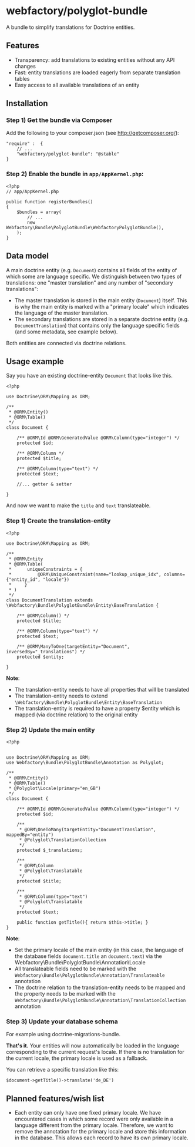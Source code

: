 webfactory/polyglot-bundle
==========================

A bundle to simplify translations for Doctrine entities.

Features
--------
* Transparency: add translations to existing entities without any API changes
* Fast: entity translations are loaded eagerly from separate translation tables
* Easy access to all available translations of an entity


Installation
------------

### Step 1) Get the bundle via Composer
Add the following to your composer.json (see http://getcomposer.org/):

    "require" :  {
        // ...
        "webfactory/polyglot-bundle": "@stable"
    }

### Step 2) Enable the bundle in `app/AppKernel.php`:

	<?php
	// app/AppKernel.php
	
	public function registerBundles()
	{
	    $bundles = array(
	        // ...
	        new Webfactory\Bundle\PolyglotBundle\WebfactoryPolyglotBundle(),
	    );
	}


Data model
----------

A main doctrine entity (e.g. `Document`) contains all fields of the entity of which some are language specific. We
distinguish between two types of translations: one "master translation" and any number of "secondary translations":

* The master translation is stored in the main entity (`Document`) itself. This is why the main entity is marked with a
"primary locale" which indicates the language of the master translation.
* The secondary translations are stored in a separate doctrine entity (e.g. `DocumentTranslation`) that contains only
the language specific fields (and some metadata, see example below).

Both entities are connected via doctrine relations.


Usage example
-------------

Say you have an existing doctrine-entity `Document` that looks like this.

	<?php
	
	use Doctrine\ORM\Mapping as ORM;
	
	/**
	 * @ORM\Entity()
	 * @ORM\Table()
	 */
	class Document {
	
	    /** @ORM\Id @ORM\GeneratedValue @ORM\Column(type="integer") */
	    protected $id;
	
	    /** @ORM\Column */
	    protected $title;
	
	    /** @ORM\Column(type="text") */
	    protected $text;
	    
	    //... getter & setter
	
	}


And now we want to make the `title` and `text` translateable.

### Step 1) Create the translation-entity

	<?php
		
	use Doctrine\ORM\Mapping as ORM;
	
	/**
	 * @ORM\Entity
	 * @ORM\Table(
	 *      uniqueConstraints = {
	 *          @ORM\UniqueConstraint(name="lookup_unique_idx", columns={"entity_id", "locale"})
	 *     }
	 * )
	 */
	class DocumentTranslation extends \Webfactory\Bundle\PolyglotBundle\Entity\BaseTranslation {
	
	    /** @ORM\Column() */
	    protected $title;
	
	    /** @ORM\Column(type="text") */
	    protected $text;
	
	    /** @ORM\ManyToOne(targetEntity="Document", inversedBy="_translations") */
	    protected $entity;
	
	}


**Note**:

* The translation-entity needs to have all properties that will be translated
* The translation-entity needs to extend `\Webfactory\Bundle\PolyglotBundle\Entity\BaseTranslation`
* The translation-entity is required to have a property $entity which is mapped (via doctrine relation) to the original entity

### Step 2) Update the main entity

	<?php
	
	
	use Doctrine\ORM\Mapping as ORM;
	use Webfactory\Bundle\PolyglotBundle\Annotation as Polyglot;
	
	/**
	 * @ORM\Entity()
	 * @ORM\Table()
	 * @Polyglot\Locale(primary="en_GB")
	 */
	class Document {
	
	    /** @ORM\Id @ORM\GeneratedValue @ORM\Column(type="integer") */
	    protected $id;
	
	    /**
	     * @ORM\OneToMany(targetEntity="DocumentTranslation", mappedBy="entity")
	     * @Polyglot\TranslationCollection
	     */
	    protected $_translations;
	
	    /**
	     * @ORM\Column
	     * @Polyglot\Translatable
	     */
	    protected $title;
	
	    /** 
	     * @ORM\Column(type="text")
	     * @Polyglot\Translatable
	     */
	    protected $text;
	    
	    public function getTitle(){ return $this->title; }
	}

**Note**:

* Set the primary locale of the main entity (in this case, the language of the database fields `document.title` an `document.text`) via the Webfactory\Bundle\PolyglotBundle\Annotation\Locale
* All translateable fields need to be marked with the `Webfactory\Bundle\PolyglotBundle\Annotation\Translateable` annotation
* The doctrine relation to the translation-entity needs to be mapped and the property needs to be marked with the `Webfactory\Bundle\PolyglotBundle\Annotation\TranslationCollection` annotation

### Step 3) Update your database schema

For example using doctrine-migrations-bundle.


**That's it.**
Your entities will now automatically be loaded in the language corresponding to the current request's locale.
If there is no translation for the current locale, the primary locale is used as a fallback.

You can retrieve a specific translation like this:
	
	$document->getTitle()->translate('de_DE')


Planned features/wish list
--------------------------

* Each entity can only have one fixed primary locale. 
  We have encountered cases in which some record were only available in a language different from the primary locale.
  Therefore, we want to remove the annotation for the primary locale and store this information in the database. This allows each record to have its own primary locale.


